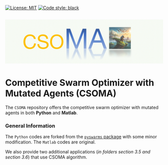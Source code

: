 [![License: MIT](https://img.shields.io/badge/license-MIT-blue.svg )](https://github.com/ElvisCuiHan/CSOMA/blob/main/LICENSE.md)
[![Code style: black](https://img.shields.io/badge/code%20style-black-000000.svg)](https://github.com/ambv/black)

![CSOMA Logo](https://github.com/ElvisCuiHan/CSOMA/blob/main/csoma-main.png?width="300")
---

# Competitive Swarm Optimizer with Mutated Agents (CSOMA)
The `CSOMA` repository offers the competitive swarm optimizer with mutated agents in both **Python** and **Matlab**.

### General Information

The `Python` codes are forked from the [`pyswarms` package](https://github.com/ljvmiranda921/pyswarms) with some minor modification.
The `Matlab` codes are original.

We also provide two additional applications (*in folders section 3.5 and section 3.6*) that use CSOMA algorithm.
